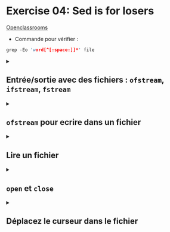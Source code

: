 # Exercise 04: Sed is for losers

[Openclassrooms](https://openclassrooms.com/fr/courses/1894236-apprenez-a-programmer-en-c/7534171-lisez-et-modifiez-des-fichiers)

- Commande pour vérifier :

```c++
grep -Eo 'word[^[:space:]]*' file 
```

<details><summary>

## Entrée/sortie avec des fichiers : `ofstream`, `ifstream`, `fstream`

</summary>



</details>

<details><summary>

## `ofstream` pour ecrire dans un fichier

</summary>

`#include <fstream>` -> correspond à "file stream" ou "flux vers les fichiers".

- les flux sont en réalité des objets.
- On déclare un flux exactement de la même manière qu'une variable, une variable dont le type serait `ofstream`, et dont la valeur serait le chemin d'accès du fichier à lire. Le chemin est absolu ou relatif. 
- Si le fichier n'existait pas, le programme le créerait automatiquement ! Par contre, il faut que le dossier existe. P.ex., le dossier `C:/Nanoc/C++/Fichiers` doit exister. Si ce n'est pas le cas, rien ne sera écrit.
- Si le nom du fichier est contenu dans une chaîne de caractères `string`, il faut utiliser la fonction `c_str()` lors de l'ouverture du fichier :

```c++
string const nomFichier("C:/Nanoc/scores.txt");

ofstream monFlux(nomFichier.c_str());
//Déclaration d'un flux permettant d'écrire dans un fichier.
```

- Pour tester si l'ouverture s'est bien passée, on utilise la syntaxe `if(monFlux)`

```c++
ofstream monFlux("C:/Nanoc/scores.txt");  //On essaye d'ouvrir le fichier

if(monFlux)  //On teste si tout est OK
{
    //Tout est OK, on peut utiliser le fichier
}
else
{
    cout << "ERREUR: Impossible d'ouvrir le fichier." << endl;
}
```

- Si le fichier existe déjà, il sera supprimé et remplacé par ce que vous écrivez, ce qui est problématique si l'on souhaite ajouter des informations à la fin d'un fichier préexistant. Pour pouvoir écrire à la fin d'un fichier, il faut le spécifier lors de l'ouverture en ajoutant un deuxième paramètre à la création du flux :

```c+++
ofstream monFlux(nomFichier.c_str(), ios::app);
```
(`app` est raccourci pour append)

</details>


<details><summary>

## Lire un fichier

</summary>

- utiliser un ifstream au lieu d'un ofstream  . Il faut également tester l'ouverture, afin d'éviter les erreurs

```c++
ifstream monFlux("C:/Nanoc/C++/data.txt");  //Ouverture d'un fichier en lecture

if(monFlux)
{
    //Tout est prêt pour la lecture.
}
else
{
    cout << "ERREUR: Impossible d'ouvrir le fichier en lecture." << endl;
}
```

- Il y a trois manières différentes de lire un fichier :

-- Ligne par ligne, en utilisant `getline()` (sans le dernier `\n`) 
-- Mot par mot, en utilisant les chevrons `>>`  
-- Caractère par caractère, en utilisant `get()`

### 1. Lecture d'un fichier ligne par ligne avec `getline()`

```c++
string ligne;
getline(monFlux, ligne); //On lit une ligne complète
```

### 2. Lecture d'un fichier mot par mot avec les chevrons  `>>`

```c++
double nombre;
monFlux >> nombre; //Lit un nombre à virgule depuis le fichier
string mot;
monFlux >> mot;    //Lit un mot depuis le fichier
```

Cette méthode lit ce qui se trouve entre l'endroit où l'on se situe dans le fichier et l'espace suivant. Ce qui est lu est alors traduit en double  , int ou string  , selon le type de variable dans lequel on écrit.

pour lecture jusqu'à la fin du fichier: `while (monFlux >> mot)`

### 3. Lecture d'un fichier caractère par caractère avec  `get()`

```c++
char a;
monFlux.get(a);
```

- Si on veut changer de mode de lecture: il faut utiliser `cin.ignore()` lorsqu'on passe de la lecture mot par mot à la lecture ligne par ligne. 

```c++
ifstream monFlux("C:/Nanoc/C++/data.txt");

string mot;
monFlux >> mot;          //On lit un mot depuis le fichier

monFlux.ignore();        //On change de mode

string ligne;
getline(monFlux, ligne); //On lit une ligne complète
```

- Lire un fichier en entier: Pour savoir si l'on peut continuer à lire, il faut utiliser la valeur renvoyée par la fonction `getline()`.

En plus de lire une ligne, cette fonction renvoie un `bool` indiquant si l'on peut continuer à lire. Si la fonction renvoie `true`, tout va bien, la lecture peut continuer. Si elle renvoie `false`, c'est qu'on est arrivé à la fin du fichier ou qu'il y a eu une erreur. Dans les deux cas, il faut s'arrêter de lire. 

```c++
#include <iostream>
#include <fstream>
#include <string>
using namespace std; 

int main()
{
   ifstream fichier("C:/Nanoc/fichier.txt");

   if(fichier)
   {
      //L'ouverture s'est bien passée, on peut donc lire

      string ligne; //Une variable pour stocker les lignes lues

      while(getline(fichier, ligne)) //Tant qu'on n'est pas à la fin, on lit
      {
         cout << ligne << endl;
         //Et on l'affiche dans la console
         //Ou alors on fait quelque chose avec cette ligne
         //À vous de voir
      }
   }
   else
   {
      cout << "ERREUR: Impossible d'ouvrir le fichier en lecture." << endl;
   }

   return 0;
}
```

- Une fois que l'on a récupéré les lignes dans une variable string  , on peut facilement travailler dessus grâce aux fonctions utilisables sur les chaînes de caractères.

</details>


<details><summary>

## `open` et `close`

</summary>

- Les fichiers ouverts sont automatiquement refermés lorsque l'on sort du bloc où le flux est déclaré.

```c++
void f()
{
   ofstream flux("C:/Nanoc/data.txt");  //Le fichier est ouvert

   //Utilisation du fichier

}  //Lorsque l'on sort du bloc, le fichier est automatiquement refermé
```

- Pour fermer le fichier avant sa fermeture automatique, il faut utiliser la fonction `close()` des flux.

```c++
void f()
{
   ofstream flux("C:/Nanoc/data.txt");  //Le fichier est ouvert

   //Utilisation du fichier

   flux.close();  //On referme le fichier
                  //On ne peut plus écrire dans le fichier à partir d'ici
}
```

- De la même manière, il est possible de retarder l'ouverture d'un fichier après la déclaration du flux, en utilisant la fonction `open()` :

```c++
void f()
{
   ofstream flux;  //Un flux sans fichier associé

   flux.open("C:/Nanoc/data.txt");  //On ouvre le fichier C:/Nanoc/data.txt

   //Utilisation du fichier

   flux.close();  //On referme le fichier
                  //On ne peut plus écrire dans le fichier à partir d'ici
}
```
Certaines personnes aiment utiliser `open()` et `close()`, alors que ce n'est pas nécessaire. On peut ainsi mieux voir où le fichier est ouvert et où il est refermé. C'est une question de goût, à vous de voir ce que vous préférez.


</details>


<details><summary>

## Déplacez le curseur dans le fichier

</summary>

Lorsque l'on écrit la ligne suivante : `ifstream fichier("C:/Nanoc/scores.txt")` le fichier `C:/Nanoc/scores.txt` est ouvert, et le curseur est placé tout au début du fichier. 

### Trouvez la position du curseur

Il existe une fonction permettant de savoir à quel octet du fichier on se trouve. Autrement dit, elle permet de savoir à quel caractère du fichier on se situe.

| Pour `ifstream` | Pour `ofstream` |
| `tellg()`       | `tellp()`       |

```c++
ofstream fichier("C:/Nanoc/data.txt");

int position = fichier.tellp(); //On récupère la position

cout << "Nous nous situons au " << position << "eme caractere du fichier." << endl;
```

### Déplacez-vous dans un fichier


| Pour `ifstream` | Pour `ofstream` |
| `seekg()`       | `seekp()`       |

Ces fonctions reçoivent deux arguments :
- Une position dans le fichier.
- Et un nombre de caractères à ajouter à cette position :

```c++
flux.seekp(nombreCaracteres, position);
```

Les trois positions possibles sont :
- Le début du fichier : `ios::beg`
- La fin du fichier : `ios::end`
- La position actuelle : `ios::cur`

- Si, par exemple, je souhaite me placer 10 caractères après le début du fichier, j'utilise `flux.seekp(10, ios::beg);`. 
- Si je souhaite aller 20 caractères plus loin que l'endroit où se situe le curseur, j'utilise `flux.seekp(20, ios::cur);`.

## Trouvez la taille d'un fichier

Pour connaître la taille d'un fichier, on se déplace à la fin et on demande au flux de nous dire où il se trouve:

```c++
#include <iostream>
#include <fstream>
using namespace std;

int main()
{
    ifstream fichier("C:/Nanoc/meilleursScores.txt");  //On ouvre le fichier
    fichier.seekg(0, ios::end);  //On se déplace à la fin du fichier

    int taille;
    taille = fichier.tellg();
    //On récupère la position qui correspond donc à la taille du fichier !

    cout << "Taille du fichier : " << taille << " octets." << endl;

    return 0;
}
```


</details>
